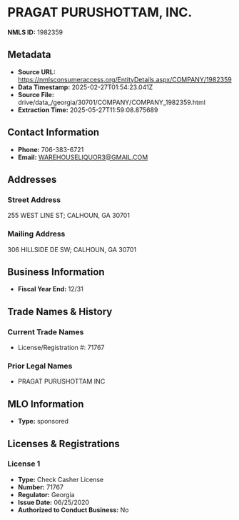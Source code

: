 # PRAGAT PURUSHOTTAM, INC.

**NMLS ID:** 1982359

## Metadata
- **Source URL:** https://nmlsconsumeraccess.org/EntityDetails.aspx/COMPANY/1982359
- **Data Timestamp:** 2025-02-27T01:54:23.041Z
- **Source File:** drive/data_/georgia/30701/COMPANY/COMPANY_1982359.html
- **Extraction Time:** 2025-05-27T11:59:08.875689

## Contact Information
- **Phone:** 706-383-6721
- **Email:** WAREHOUSELIQUOR3@GMAIL.COM

## Addresses
### Street Address
255 WEST LINE ST; CALHOUN, GA 30701

### Mailing Address
306 HILLSIDE DE SW; CALHOUN, GA 30701

## Business Information
- **Fiscal Year End:** 12/31

## Trade Names & History
### Current Trade Names
- License/Registration #: 71767

### Prior Legal Names
- PRAGAT PURUSHOTTAM INC

## MLO Information
- **Type:** sponsored

## Licenses & Registrations

### License 1
- **Type:** Check Casher License
- **Number:** 71767
- **Regulator:** Georgia
- **Issue Date:** 06/25/2020
- **Authorized to Conduct Business:** No
